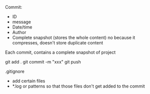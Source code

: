 Commit:
- ID
- message
- Date/time
- Author
- Complete snapshot (stores the whole content)
no because it compresses, doesn't store duplicate content

Each commit, contains a complete snapshot of project


git add .
git commit -m "xxx"
git push 

.gitignore
- add certain files
- *.log or patterns
so that those files don't get added to the commit

